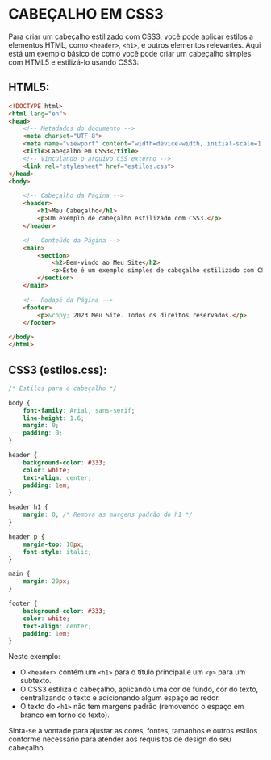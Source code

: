 # CABEÇALHO EM CSS3
Para criar um cabeçalho estilizado com CSS3, você pode aplicar estilos a elementos HTML, como `<header>`, `<h1>`, e outros elementos relevantes. Aqui está um exemplo básico de como você pode criar um cabeçalho simples com HTML5 e estilizá-lo usando CSS3:

## HTML5:
```html
<!DOCTYPE html>
<html lang="en">
<head>
    <!-- Metadados do documento -->
    <meta charset="UTF-8">
    <meta name="viewport" content="width=device-width, initial-scale=1.0">
    <title>Cabeçalho em CSS3</title>
    <!-- Vinculando o arquivo CSS externo -->
    <link rel="stylesheet" href="estilos.css">
</head>
<body>

    <!-- Cabeçalho da Página -->
    <header>
        <h1>Meu Cabeçalho</h1>
        <p>Um exemplo de cabeçalho estilizado com CSS3.</p>
    </header>

    <!-- Conteúdo da Página -->
    <main>
        <section>
            <h2>Bem-vindo ao Meu Site</h2>
            <p>Este é um exemplo simples de cabeçalho estilizado com CSS3.</p>
        </section>
    </main>

    <!-- Rodapé da Página -->
    <footer>
        <p>&copy; 2023 Meu Site. Todos os direitos reservados.</p>
    </footer>

</body>
</html>
```

## CSS3 (estilos.css):
```css
/* Estilos para o cabeçalho */

body {
    font-family: Arial, sans-serif;
    line-height: 1.6;
    margin: 0;
    padding: 0;
}

header {
    background-color: #333;
    color: white;
    text-align: center;
    padding: 1em;
}

header h1 {
    margin: 0; /* Remova as margens padrão do h1 */
}

header p {
    margin-top: 10px;
    font-style: italic;
}

main {
    margin: 20px;
}

footer {
    background-color: #333;
    color: white;
    text-align: center;
    padding: 1em;
}
```

Neste exemplo:

- O `<header>` contém um `<h1>` para o título principal e um `<p>` para um subtexto.
- O CSS3 estiliza o cabeçalho, aplicando uma cor de fundo, cor do texto, centralizando o texto e adicionando algum espaço ao redor.
- O texto do `<h1>` não tem margens padrão (removendo o espaço em branco em torno do texto).

Sinta-se à vontade para ajustar as cores, fontes, tamanhos e outros estilos conforme necessário para atender aos requisitos de design do seu cabeçalho.